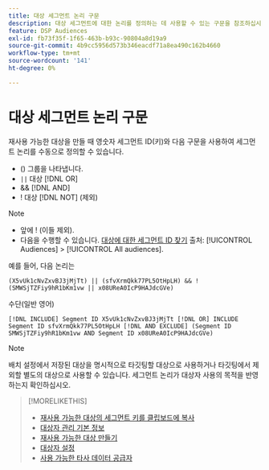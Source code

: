 ```yaml
---
title: 대상 세그먼트 논리 구문
description: 대상 세그먼트에 대한 논리를 정의하는 데 사용할 수 있는 구문을 참조하십시오.
feature: DSP Audiences
exl-id: fb73f35f-1f65-463b-b93c-90804a8d19a9
source-git-commit: 4b9cc5956d573b346eacdf71a8ea490c162b4660
workflow-type: tm+mt
source-wordcount: '141'
ht-degree: 0%

---
```


# 대상 세그먼트 논리 구문

재사용 가능한 대상을 만들 때 영숫자 세그먼트 ID(키)와 다음 구문을 사용하여 세그먼트 논리를 수동으로 정의할 수 있습니다.

* () 그룹을 나타냅니다.
* `||` 대상 [!DNL OR] <!-- || escaped with backticks so Jenkins doesn't think it's a Markdown table -->
* &amp;&amp; [!DNL AND]
* ! 대상 [!DNL NOT] (제외)

>[!NOTE]
>
>* 앞에 ! (이들 제외).
>* 다음을 수행할 수 있습니다. [대상에 대한 세그먼트 ID 찾기](reusable-audience-clipboard.md) 출처: [!UICONTROL Audiences] > [!UICONTROL All audiences].

예를 들어, 다음 논리는

```
(X5vUk1cNvZxvBJ3jMjTt) || (sfvXrmQkk77PL5OtHpLH) && !(SMWSjTZFiy9hR1bKm1vw || x08UReA0IcP9HAJdcGVe)
```

수단(일반 영어)

```
[!DNL INCLUDE] Segment ID X5vUk1cNvZxvBJ3jMjTt [!DNL OR] INCLUDE Segment ID sfvXrmQkk77PL5OtHpLH [!DNL AND EXCLUDE] (Segment ID SMWSjTZFiy9hR1bKm1vw AND Segment ID x08UReA0IcP9HAJdcGVe)
```

>[!NOTE]
>
>배치 설정에서 저장된 대상을 명시적으로 타깃팅할 대상으로 사용하거나 타깃팅에서 제외할 별도의 대상으로 사용할 수 있습니다. 세그먼트 논리가 대상자 사용의 목적을 반영하는지 확인하십시오.

>[!MORELIKETHIS]
>
>* [재사용 가능한 대상의 세그먼트 키를 클립보드에 복사](reusable-audience-clipboard.md)
>* [대상자 관리 기본 정보](audience-about.md)
>* [재사용 가능한 대상 만들기](reusable-audience-create.md)
>* [대상자 설정](audience-settings.md)
>* [사용 가능한 타사 데이터 공급자](third-party-data-providers.md)
